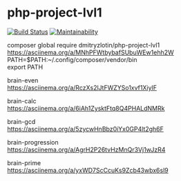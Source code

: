 # php-project-lvl1
[![Build Status](https://travis-ci.org/DmitryZlotin/php-project-lvl1.svg?branch=master)](https://travis-ci.org/DmitryZlotin/php-project-lvl1)
[![Maintainability](https://api.codeclimate.com/v1/badges/4d897306396564f229e7/maintainability)](https://codeclimate.com/github/DmitryZlotin/php-project-lvl1/maintainability)

composer global require dmitryzlotin/php-project-lvl1</br>
https://asciinema.org/a/MNhPFWtbybafSUbuWEw1ehh2W</br>
PATH=$PATH:~/.config/composer/vendor/bin</br>
export PATH

brain-even</br>
https://asciinema.org/a/RczXs2lJtFWZYSo1xvf1XiyIF

brain-calc</br>
https://asciinema.org/a/6iAh1ZysktFtq8Q4PHALdNMRk

brain-gcd</br>
https://asciinema.org/a/5zycwHnBbz0iYx0GP4lt2gh6F

brain-progression</br>
https://asciinema.org/a/AgrH2P26tvHzMnQr3Vj1wJzR4

brain-prime</br>
https://asciinema.org/a/yxWD7ScCcuKs9Zcb43wbx6sl9
